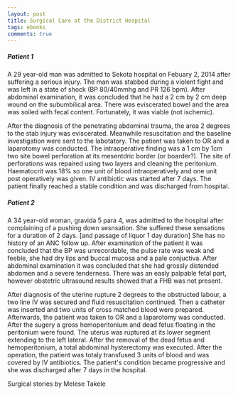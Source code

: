 ```yaml
---
layout: post
title: Surgical Care at the District Hospital
tags: ebooks
comments: true
---
```

##### Patient 1 #####
A 29 year-old man was admitted to Sekota hospital on Febuary 2, 2014 after suffering a serious injury. The man was stabbed during a violent fight and was left in a state of shock (BP 80/40mmhg and PR 126 bpm). After abdominal examination, it was concluded that he had a 2 cm by 2 cm deep wound on the subumbilical area. There was eviscerated bowel and the area was soiled with fecal content. Fortunately, it was viable (not ischemic).

After the diagnosis of the penetrating abdominal trauma, the area 2 degrees to the stab injury was eviscerated.  Meanwhile resuscitation and the baseline investigation were sent to the labotatory. The patient was taken to OR and a laparotomy was conducted. The intraoperative finding was a 1 cm by 1cm two site bowel perforation at its mesentdric border (or boarder?). The site of perforations was repaired using two layers and cleaning the peritonium. Haematocrit was 18% so one unit of blood intraoperatively and one unit post operatively was given. IV antibiotic was started after 7 days. The patient finally reached a stable condition and was discharged from hospital.

##### Patient 2 #####
A 34 year-old woman, gravida 5 para 4, was admitted to the hospital after complaining of a pushing down sesnsation. She suffered these sensations for a duration of 2 days. [and passage of liquor 1 day duration] She has no history of an ANC follow up. After examination of the patient it was concluded that the BP was unrecordable, the pulse rate was weak and feeble, she had dry lips and buccal mucosa and a pale conjuctiva. After abdominal examination it was concluded that she had grossly distended abdomen and a severe tenderness. There was an easly palpable fetal part, however obstetric ultrasound results showed that a FHB was not present. 

After diagnosis of the uterine rupture 2 degrees to the obstructed labour, a two line IV was secured and fluid resuscitation continued. Then a catheter was inserted and two units of cross matched blood were prepared. Afterwards, the patient was taken to OR and a laparotomy was conducted. After the sugery a gross hemoperitonium  and dead fetus floating in the peritonium were found. The uterus was ruptured at its lower segment extending to the left lateral. After the removal of the dead fetus and hemoperitonium, a total abdominal hysterectomy was executed. After the operation, the patient was totaly transfused 3 units of blood and was covered by IV antibiotics. The patient's condition became progressive and she was discharged after 7 days in the hospital.

Surgical stories by Melese Takele
